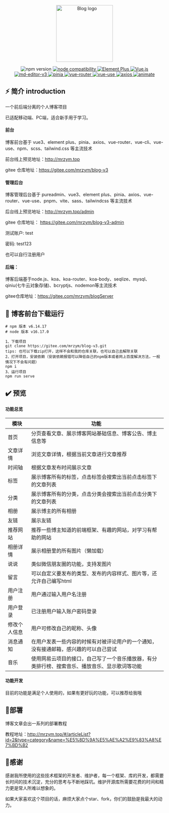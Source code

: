 <p align="center">
  <a href="http://39.108.51.116:443/#/" target="_blank" rel="noopener noreferrer">
    <img width="180" src="https://img.shields.io/badge/%E5%B0%8F%E5%BC%A0%E7%9A%84%E5%8D%9A%E5%AE%A2-v1.0.0-lightgrey" alt="Blog logo">
  </a>
</p>

<p align="center">
  <img src="https://img.shields.io/badge/npm-v6.14.17-blue" alt="npm version">
  <a href="https://nodejs.org/en/about/releases/">
    <img src="https://img.shields.io/badge/node-v16.17.0-green" alt="node compatibility">
  </a>
  <a href="https://element-plus.gitee.io/zh-CN/">
    <img src="https://img.shields.io/badge/ElementPlus-v2.2.17-blue" alt="Element Plus">
  </a>
  <a href="https://cn.vuejs.org/">
    <img src="https://img.shields.io/badge/Vue-v3.2.13-brightgreen" alt="Vue.js">
  </a>
  <a href="https://imzbf.github.io/md-editor-v3/docs#%F0%9F%A7%B1%20toolbarsExclude">
    <img src="https://img.shields.io/badge/md--editor--v3-v2.7.2-lightgrey" alt="md-editor-v3">
  </a>
  <a href="https://pinia.web3doc.top/">
    <img src="https://img.shields.io/badge/pinia-v2.0.28-yellowgreen" alt="pinia">
  </a>
  <a href="https://router.vuejs.org/zh/guide/">
    <img src="https://img.shields.io/badge/vue--router-v4.0.3-green" alt="vue-router">
  </a>
  <a href="https://vueuse.org/">
    <img src="https://img.shields.io/badge/vueuse-v%5E9.10.0-red" alt="vue-use">
  </a>
  <a href="https://www.axios-http.cn/docs/intro">
    <img src="https://img.shields.io/badge/axios-v%5E1.2.0-blueviolet" alt="axios">
  </a>
  <a href="https://www.dowebok.com/demo/2014/98/">
    <img src="https://img.shields.io/badge/animate-v%5E4.1.1-orange" alt="animate">
  </a>
</p>

## ⚡ 简介 introduction
一个前后端分离的个人博客项目 

已适配移动端、PC端，适合新手用于学习。

#### 前台

博客前台基于 vue3、element plus、pinia、axios、vue-router、vue-cli、vue-use、npm、scss、tailwind.css 等主流技术

前台线上预览地址：http://mrzym.top

gitee 仓库地址：https://gitee.com/mrzym/blog-v3

#### 管理后台

博客管理后台基于 pureadmin、vue3、element plus、pinia、axios、vue-router、vue-use、pnpm、vite、sass、tailwindcss 等主流技术

后台线上预览地址：http://mrzym.top/admin

gitee 仓库地址： https://gitee.com/mrzym/blog-v3-admin

测试账户: test

密码: test123

也可以自行注册用户

#### 后端：

博客后端基于node.js、koa、koa-router、koa-body、seqlize、mysql、qiniu(七牛云对象存储)、bcryptjs、nodemon等主流技术

gitee仓库地址：https://gitee.com/mrzym/blogServer

## 🚀 博客前台下载运行

```git
# npm 版本 v6.14.17
# node 版本 v16.17.0

1、下载项目
git clone https://gitee.com/mrzym/blog-v3.git
tips: 也可以下载zip打开，这样不会和我的仓库关联，也可以自己去解除关联
2、打开项目，安装依赖（安装依赖报错可以降低自己的npm版本或者网上百度解决方法，一般情况下不会有问题）
npm i
3、运行项目 
npm run serve 
```

## ✔️ 预览

#### 功能总览

| 模块     | 功能                                                         |
| -------- | ------------------------------------------------------------ |
| 首页     | 分页查看文章、展示博客网站基础信息、博客公告、博主信息等     |
| 文章详情 | 浏览文章详情，根据当前文章进行文章推荐                       |
| 时间轴   | 根据文章发布时间展示文章                       |
| 标签     | 展示博客所有的标签，点击标签会搜索出当前点击标签下的文章列表 |
| 分类     | 展示博客所有的分类，点击分类会搜索出当前点击分类下的文章列表 |
| 相册     | 展示博主的所有相册                                           |
| 友链     | 展示友链                                        |
| 推荐网站     | 推荐一些博主知道的前端框架、有趣的网站，对学习有帮助的网站              |
| 相册详情 | 展示相册里的所有图片（懒加载）                               |
| 说说     | 类似微信朋友圈的功能，支持发图片                               |
| 留言     |  可以自定义要发布的类型、发布的内容样式、图片等，还允许自己编写html           |
| 用户注册 | 用户通过输入用户名注册                               |
| 用户登录 | 已注册用户输入账户密码登录                          |
| 修改个人信息 | 用户可修改自己的昵称、头像                               |
| 消息通知 | 在用户发表一些内容的时候有对被评论用户的一个通知，没有接通邮箱，感兴趣的可以自己尝试   |
| 音乐 |  使用网易云项目的接口，自己写了一个音乐播放器，有分类排行榜、搜索音乐、播放音乐、显示歌词等功能|


#### 功能开发

目前的功能是满足个人使用的，如果有更好玩的功能，可以推荐给我哦

## 🌈部署

博客文章会出一系列的部署教程

教程地址：http://mrzym.top/#/articleList?id=2&type=category&name=%E5%8D%9A%E5%AE%A2%E9%83%A8%E7%BD%B2

## 🥰感谢

感谢我所使用的这些技术框架的开发者、维护者，每一个框架、库的开发，都需要长时间的技术沉淀，充分的思考与不断地踩坑。维护开源库所需要花费的时间和精力更是常人所难以想象的。

如果大家喜欢这个项目的话，麻烦大家点个star、fork，你们的鼓励是我最大的动力。
